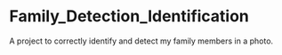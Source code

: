# Family_Detection_Identification
A project to correctly identify and detect my family members in a photo.
